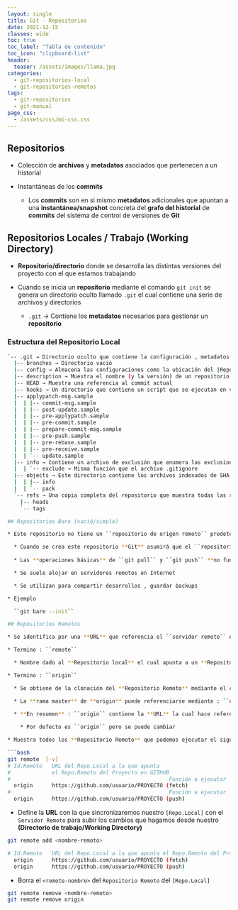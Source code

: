 ```yaml
---
layout: single
title: Git - Repositorios
date: 2021-12-15
classes: wide
toc: true
toc_label: "Tabla de contenido"
toc_icon: "clipboard-list"
header:
  teaser: /assets/images/llama.jpg
categories:
  - git-repositorios-local
  - git-repositorios-remotos
tags:
  - git-repositorios
  - git-manual
page_css: 
  - /assets/css/mi-css.css
---
```


## Repositorios

* Colección de **archivos** y **metadatos** asociados que pertenecen a un historial

* Instantáneas de los **commits**
  * Los **commits** son en si mismo **metadatos** adicionales que apuntan a una **instantánea/snapshot** concreta del **grafo del historial** de **commits** del sistema de control de versiones de **Git**

## Repositorios Locales / Trabajo (Working Directory)

* **Repositorio/directorio** donde se desarrolla las distintas versiones del proyecto con el que estamos trabajando

* Cuando se inicia un **repositorio** mediante el comando ``git init`` se genera un directorio oculto llamado ``.git`` el cual contiene una serie de archivos y directorios
  * ``.git`` → Contiene los **metadatos** necesarios para gestionar un **repositorio**

### Estructura del Repositorio Local

```bash
`-- .git → Directorio oculto que contiene la configuración , metadatos y archivos que administran el repositorio a nivel local y global 
  |-- branches → Directorio vació 
  |-- config → Almacena las configuraciones como la ubicación del |Repo.Remoto| al que este repositorio esta vinculado
  |-- description → Muestra el nombre (y la versión) de un repositorio local
  |-- HEAD → Muestra una referencia al commit actual
  |-- hooks → Un directorio que contiene un script que se ejecutan en varias etapas
  |-- applypatch-msg.sample
  |  | |-- commit-msg.sample
  |  | |-- post-update.sample
  |  | |-- pre-applypatch.sample
  |  | |-- pre-commit.sample
  |  | |-- prepare-commit-msg.sample
  |  | |-- pre-push.sample
  |  | |-- pre-rebase.sample
  |  | |-- pre-receive.sample
  |  | `-- update.sample
  |-- info → Contiene un archivo de exclusión que enumera las exclusiones (archivos que no deben ser rastreados) 
  |  | `-- exclude → Misma función que el archivo .gitignore
  |-- objects → Este directorio contiene los archivos indexados de SHA que están siendo rastreados (tracking)
  |  | |-- info
  |  | `-- pack
  `-- refs → Una copia completa del repositorio que muestra todas las referencias del propio repositorio
    |-- heads
    `-- tags

## Repositorios Bare (vació/simple)

* Este repositorio no tiene un ``repositorio de origen remoto`` predeterminado

  * Cuando se crea este repositorio **Git** asumirá que el ``repositorio bare`` servirá como ``repositorio origin`` para varios ``usuarios remotos`` por lo que no crea el ``origen remoto predeterminado``
  
  * Las **operaciones básicas** de ``git pull`` y ``git push`` **no funcionarán**, ya que ``Git`` asume que sin un **workspace/espacio de trabajo** no tendrás la intención de realizar ningún cambio en el **repositorio bare**

  * Se suele alojar en servidores remotos en Internet

  * Se utilizan para compartir desarrollos , guardar backups

* Ejemplo

  ``git bare --init``

## Repositorios Remotos

* Se identifica por una **URL** que referencia el ``servidor remoto`` en el que se encuentra el proyecto alojado ( En la mayoría de los casos **GITHUB**)

* Termino : ``remote``

  * Nombre dado al **Repositorio local** el cual apunta a un **Repositorio Remoto**

* Termino : ``origin``

  * Se obtiene de la clonación del **Repositorio Remoto** mediante el comando ``git clone``

  * La **rama master** de **origin** puede referenciarse mediante : ``origin/master``
  
  * **En resumen** : ``origin`` contiene la **URL** la cual hace referencia al ``servidor remoto`` donde esta alojado el proyecto con el que estamos trabajando

    * Por defecto es ``origin`` pero se puede cambiar

* Muestra todos los **Repositorio Remoto** que podemos ejecutar el siguiente comando

```bash
git remote  [-v]
# Id.Remoto   URL del Repo.Local a la que apunta 
#             el Repo.Remoto del Proyecto en GITHUB
#                                                  Función a ejecutar
  origin      https://github.com/usuario/PROYECTO (fetch)
#                                                  Función a ejecutar
  origin      https://github.com/usuario/PROYECTO (push)
```

* Define la **URL** con la que sincronizaremos nuestro ``[Repo.Local]`` con el ``Servidor Remoto`` para subir los cambios que hagamos desde nuestro **(Directorio de trabajo/Working Directory)**

```bash
git remote add <nombre-remoto>

# Id.Remoto   URL del Repo.Local a la que apunta el Repo.Remoto del Proyecto en GITHUB
  origin      https://github.com/usuario/PROYECTO (fetch)
  origin      https://github.com/usuario/PROYECTO (push)
```

* Borra el ``<remote-nombre>`` del ``Repositorio Remoto`` del ``[Repo.Local]``

```bash
git remote remove <nombre-remoto>
git remote remove origin
```
